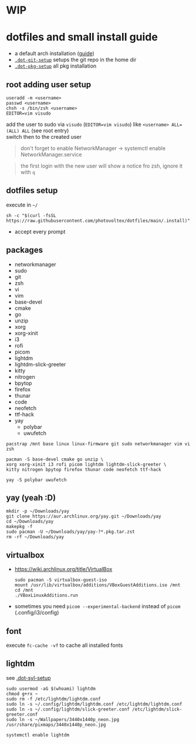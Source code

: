 # WIP

# dotfiles and small install guide

- a default arch installation ([guide](https://wiki.archlinux.org/title/installation_guide#Partition_the_disks))
- [`.dot-git-setup`](https://github.com/photovoltex/dotfiles/blob/main/.dot-git-setup) setups the git repo in the home dir 
- [`.dot-pkg-setup`](https://github.com/photovoltex/dotfiles/blob/main/.dot-pkg-setup) all pkg installation
## root adding user setup
```shell
useradd -m <username>
passwd <username>
chsh -s /bin/zsh <username>
EDITOR=vim visudo
```
add the user to sudo via `visudo` (`EDITOR=vim visudo`) like `<username> ALL=(ALL) ALL` (see root entry) \
switch then to the created user

> don't forget to enable NetworkManager -> systemctl enable NetworkManager.service

> the first login with the new user will show a notice fro zsh, ignore it with `q`
## dotfiles setup
execute in `~/`
```shell
sh -c "$(curl -fsSL https://raw.githubusercontent.com/photovoltex/dotfiles/main/.install)"
```
- accept every prompt
## packages
- networkmanager
- sudo
- git
- zsh
- vi
- vim
- base-devel
- cmake
- go
- unzip
- xorg
- xorg-xinit
- i3
- rofi
- picom
- lightdm
- lightdm-slick-greeter
- kitty
- nitrogen
- bpytop
- firefox
- thunar
- code
- neofetch
- ttf-hack
- yay
  - polybar
  - uwufetch

```
pacstrap /mnt base linux linux-firmware git sudo networkmanager vim vi zsh
```
```
pacman -S base-devel cmake go unzip \
xorg xorg-xinit i3 rofi picom lightdm lightdm-slick-greeter \
kitty nitrogen bpytop firefox thunar code neofetch ttf-hack
```
```
yay -S polybar uwufetch
```

## yay (yeah :D)
```shell
mkdir -p ~/Downloads/yay
git clone https://aur.archlinux.org/yay.git ~/Downloads/yay
cd ~/Downloads/yay
makepkg -f
sudo pacman -U ~/Downloads/yay/yay-?*.pkg.tar.zst
rm -rf ~/Downloads/yay
```

## virtualbox
- https://wiki.archlinux.org/title/VirtualBox
  ```
  sudo pacman -S virtualbox-guest-iso
  mount /usr/lib/virtualbox/additions/VBoxGuestAdditions.iso /mnt
  cd /mnt
  ./VBoxLinuxAdditions.run
  ```
- sometimes you need `picom --experimental-backend` instead of `picom` (.config/i3/config)

## font
execute `fc-cache -vf` to cache all installed fonts

## lightdm
see [.dot-syl-setup](https://github.com/photovoltex/dotfiles/blob/main/.dot-syl-setup)
```
sudo usermod -aG $(whoami) lightdm
chmod g+rx ~
sudo rm -f /etc/lightdm/lightdm.conf
sudo ln -s ~/.config/lightdm/lightdm.conf /etc/lightdm/lightdm.conf
sudo ln -s ~/.config/lightdm/slick-greeter.conf /etc/lightdm/slick-greeter.conf
sudo ln -s ~/Wallpapers/3440x1440p_neon.jpg /usr/share/pixmaps/3440x1440p_neon.jpg

systemctl enable lightdm
```

